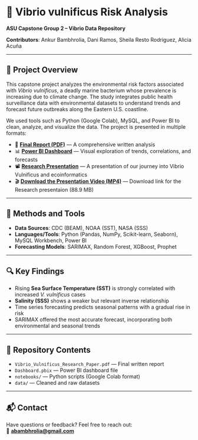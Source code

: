 # 🌊 Vibrio vulnificus Risk Analysis  
**ASU Capstone Group 2 – Vibrio Data Repository**

**Contributors**: Ankur Bambhrolia, Dani Ramos, Sheila Resto Rodriguez, Alicia Acuña  

---

## 📌 Project Overview  
This capstone project analyzes the environmental risk factors associated with *Vibrio vulnificus*, a deadly marine bacterium whose prevalence is increasing due to climate change. The study integrates public health surveillance data with environmental datasets to understand trends and forecast future outbreaks along the Eastern U.S. coastline.

We used tools such as Python (Google Colab), MySQL, and Power BI to clean, analyze, and visualize the data. The project is presented in multiple formats:

- 📄 **[Final Report (PDF)](./Vibrio_Vulnificus_Research_Paper.pdf)** — A comprehensive written analysis  
- 📊 **[Power BI Dashboard](./Vibrio_Dashboard.pbix)** — Visual exploration of trends, correlations, and forecasts  
- 📽️ **[Research Presentation](https://youtu.be/usGh6bckTsk)** — A presentation of our journey into Vibrio Vulnificus and ecoinformatics
- 🎬 **[Download the Presentation Video (MP4)](./Vibrio_Final_Research_Presentation.mp4)** — Download link for the Research presentaion (88.9 MB)


---

## 🧪 Methods and Tools  
- **Data Sources**: CDC (BEAM), NOAA (SST), NASA (SSS)  
- **Languages/Tools**: Python (Pandas, NumPy, Scikit-learn, Seaborn), MySQL Workbench, Power BI  
- **Forecasting Models**: SARIMAX, Random Forest, XGBoost, Prophet  

---

## 🔍 Key Findings  
- Rising **Sea Surface Temperature (SST)** is strongly correlated with increased *V. vulnificus* cases  
- **Salinity (SSS)** shows a weaker but relevant inverse relationship  
- Time series forecasting predicts seasonal patterns with a gradual rise in risk  
- SARIMAX offered the most accurate forecast, incorporating both environmental and seasonal trends  

---

## 📂 Repository Contents  
- `Vibrio_Vulnificus_Research_Paper.pdf` — Final written report  
- `Dashboard.pbix` — Power BI dashboard file  
- `notebooks/` — Python scripts (Google Colab format)  
- `data/` — Cleaned and raw datasets  

---

## 📬 Contact  
Have questions or feedback? Feel free to reach out:  
📧 **abambhrolia@gmail.com**
